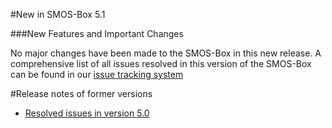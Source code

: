 #New in SMOS-Box 5.1

###New Features and Important Changes

No major changes have been made to the SMOS-Box in this new release.
A comprehensive list of all issues resolved in this version of the SMOS-Box can be found in our 
[issue tracking system](https://senbox.atlassian.net/issues/?filter=11511)

#Release notes of former versions

* [Resolved issues in version 5.0](https://senbox.atlassian.net/issues/?filter=11510)

